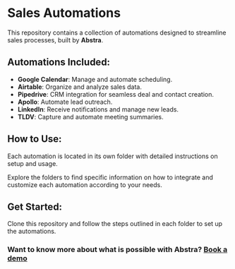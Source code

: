 # Sales Automations

This repository contains a collection of automations designed to streamline sales processes, built by **Abstra**.

## Automations Included:
- **Google Calendar**: Manage and automate scheduling.
- **Airtable**: Organize and analyze sales data.
- **Pipedrive**: CRM integration for seamless deal and contact creation.
- **Apollo**: Automate lead outreach.
- **LinkedIn**: Receive notifications and manage new leads.
- **TLDV**: Capture and automate meeting summaries.

## How to Use:
Each automation is located in its own folder with detailed instructions on setup and usage.

Explore the folders to find specific information on how to integrate and customize each automation according to your needs.

## Get Started:
Clone this repository and follow the steps outlined in each folder to set up the automations.

### Want to know more about what is possible with Abstra? [Book a demo](https://meet.abstra.app/demo)
